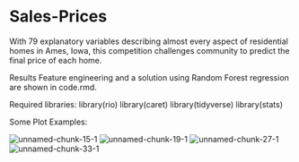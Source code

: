 # Sales-Prices
With 79 explanatory variables describing almost every aspect of residential homes in Ames, Iowa, this competition challenges community to predict the final price of each home.

Results
Feature engineering and a solution using Random Forest regression are shown in code.rmd.

Required libraries:
library(rio)
library(caret)
library(tidyverse)
library(stats)

Some Plot Examples: 

![unnamed-chunk-15-1](https://user-images.githubusercontent.com/69797305/97306009-1f890d00-185e-11eb-844f-dbde0e8dd73b.png)
![unnamed-chunk-19-1](https://user-images.githubusercontent.com/69797305/97308581-501e7600-1861-11eb-99b2-78ddfd13c748.png)
![unnamed-chunk-27-1](https://user-images.githubusercontent.com/69797305/97308728-793f0680-1861-11eb-90ca-ee462ca55118.png)
![unnamed-chunk-33-1](https://user-images.githubusercontent.com/69797305/97308801-8fe55d80-1861-11eb-8b2b-e18b2ddb1197.png)


